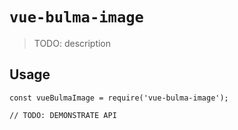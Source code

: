 # `vue-bulma-image`

> TODO: description

## Usage

```
const vueBulmaImage = require('vue-bulma-image');

// TODO: DEMONSTRATE API
```
